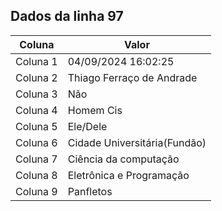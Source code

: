 ## Dados da linha 97

| Coluna | Valor |
|--------|-------|
| Coluna 1 | 04/09/2024 16:02:25 |
| Coluna 2 | Thiago Ferraço de Andrade |
| Coluna 3 | Não |
| Coluna 4 | Homem Cis |
| Coluna 5 | Ele/Dele |
| Coluna 6 | Cidade Universitária(Fundão) |
| Coluna 7 | Ciência da computação |
| Coluna 8 | Eletrônica e Programação |
| Coluna 9 | Panfletos |

